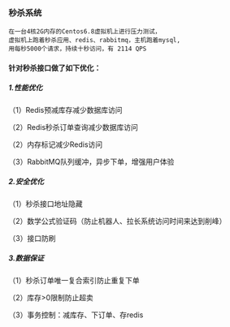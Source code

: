 ### 秒杀系统
```
在一台4核2G内存的Centos6.8虚拟机上进行压力测试，
虚拟机上跑着秒杀应用、redis、rabbitmq，主机跑着mysql,
用每秒5000个请求，持续十秒访问，有 2114 QPS
```

#### 针对秒杀接口做了如下优化：
##### 1.性能优化
（1）Redis预减库存减少数据库访问

（2）Redis秒杀订单查询减少数据库访问

（2）内存标记减少Redis访问

（3）RabbitMQ队列缓冲，异步下单，增强用户体验

##### 2.安全优化
（1）秒杀接口地址隐藏

（2）数学公式验证码（防止机器人、拉长系统访问时间来达到削峰）

（3）接口防刷

##### 3.数据保证
（1）秒杀订单唯一复合索引防止重复下单

（2）库存>0限制防止超卖

（3）事务控制：减库存、下订单、存redis



